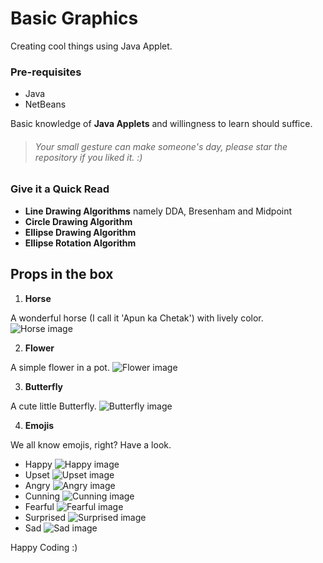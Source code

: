 # Basic Graphics
Creating cool things using Java Applet.

### Pre-requisites
- Java
- NetBeans

Basic knowledge of **Java Applets** and willingness to learn should suffice.

> ###### Your small gesture can make someone's day, please *star* the repository if you liked it. :)

### Give it a Quick Read
- **Line Drawing Algorithms** namely DDA, Bresenham and Midpoint
- **Circle Drawing Algorithm** 
- **Ellipse Drawing Algorithm**
- **Ellipse Rotation Algorithm**

## Props in the box

1. **Horse**

A wonderful horse (I call it \'Apun ka Chetak\') with lively color.
![Horse image](horse.jpeg)

2. **Flower**

A simple flower in a pot.
![Flower image](flower.png)

3. **Butterfly**

A cute little Butterfly.
![Butterfly image](butterfly.png)

4. **Emojis**

We all know emojis, right? Have a look.
- Happy
![Happy image](Moods/HAPPY.png)
- Upset
![Upset image](Moods/UPSET.png)
- Angry
![Angry image](Moods/ANGRY.png)
- Cunning
![Cunning image](Moods/CUNNING.png)
- Fearful
![Fearful image](Moods/FEARFUL.png)
- Surprised
![Surprised image](Moods/SURPRISED.png)
- Sad
![Sad image](Moods/SAD.png)

Happy Coding :)
